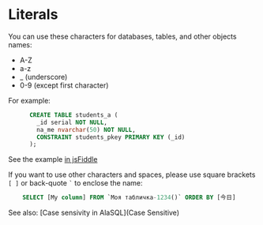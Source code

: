 # Literals

You can use these characters for databases, tables, and other objects names:
* A-Z
* a-z
* _ (underscore)
* 0-9 (except first character)

For example:
```sql
      CREATE TABLE students_a (
        _id serial NOT NULL,
        na_me nvarchar(50) NOT NULL,
        CONSTRAINT students_pkey PRIMARY KEY (_id)
      );
```
See the example [in jsFiddle](http://jsfiddle.net/4s36sb64/)

If you want to use other characters and spaces, please use square brackets ```[ ]``` or back-quote ``` ` ``` to enclose the name:
```sql
    SELECT [My column] FROM `Моя табличка-1234()` ORDER BY [今日]
```

See also: [Case sensivity in AlaSQL](Case Sensitive)
